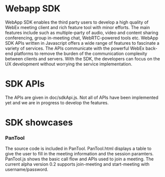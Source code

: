 # Webapp SDK
WebApp SDK enables the third party users to develop a high quality of WebEx meeting client and rich feature tool with minor efforts. The main features include such as multiple-party of audio, video and content sharing conferencing, group in-meeting chat, WebRTC-powered tools etc. WebApp SDK APIs written in Javascript offers a wide range of features to fascinate a variety of services. The APIs communicate with the powerful WebEx back-end platforms to remove the burden of the communication complexity between clients and servers. With the SDK, the developers can focus on the UX development without worrying the service implementation.

# SDK APIs
The APIs are given in doc/sdkApi.js. Not all of APIs have been implemented yet and we are in progress to develop the features.

# SDK showcases

### PanTool
The source code is included in PanTool. PanTool.html displays a table to give the user to fill in the meeting information and the session paramters. 
PanTool.js shows the basic call flow and APIs used to join a meeting. The current alpha version 0.2 supports join-meeting and start-meeting 
with username/password.
